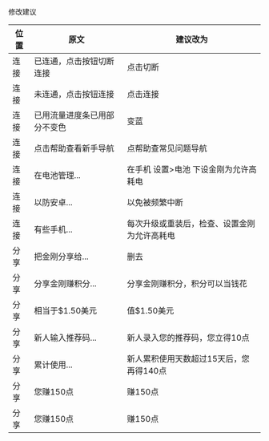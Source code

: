 
修改建议

|位置|原文|建议改为|
|---|---|---|
| 连接 | 已连通，点击按钮切断连接 |  点击切断|
| 连接 | 未连通，点击按钮连接 | 点击连接|
| 连接 | 已用流量进度条已用部分不变色 | 变蓝 |
| 连接 | 点击帮助查看新手导航 | 点帮助查常见问题导航 |
| 连接 | 在电池管理... | 在手机 设置>电池 下设金刚为允许高耗电 |
| 连接 | 以防安卓...  | 以免被频繁中断 |
| 连接 | 有些手机... | 每次升级或重装后，检查、设置金刚为允许高耗电 |
| 分享 | 把金刚分享给...| 删去 |
| 分享 | 分享金刚赚积分... | 分享金刚赚积分，积分可以当钱花 |
| 分享 | 相当于$1.50美元 | 值$1.50美元 |
| 分享 | 新人输入推荐码... | 新人录入您的推荐码，您立得10点 |
| 分享 | 累计使用... | 新人累积使用天数超过15天后，您再得140点 |
| 分享 | 您赚150点 | 赚150点 |
| 分享 | 您赚150点 | 赚150点 |

